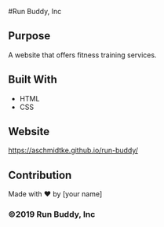 #Run Buddy, Inc

## Purpose
A website that offers fitness training services.

## Built With
* HTML
* CSS

## Website
https://aschmidtke.github.io/run-buddy/

## Contribution
Made with ❤️ by [your name]

### ©️2019 Run Buddy, Inc 
